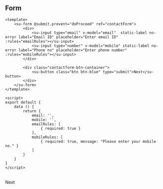 ## Form

```vue
<template>
    <su-form @submit.prevent="doProceed" ref="contactForm">
        <div>
            <su-input type="email" v-model="email"  static-label no-error label="Email ID" placeholder="Enter email ID" :rules="emailRules"></su-input>
            <su-input type="number" v-model="mobile" static-label no-error label="Phone no" placeholder="Enter phone number" :rules="mobileRules"></su-input>
        </div>

        <div class="contactform-btn-container">
            <su-button class="btn btn-blue" type="submit">Next</su-button>
        </div>
    </su-form>
</template>

<script>
export default {
    data () {
        return {
            email: '',
            mobile: '',
            emailRules: [
                { required: true }
            ],
            mobileRules: [
                { required: true, message: "Please enter your mobile no." }
            ]
        }
    }
}
</script>
```
<br>
<su-form @submit.prevent="doProceed" ref="contactForm">
    <div>
        <su-input type="email" v-model="email"  static-label no-error label="Email ID" placeholder="Enter email ID" :rules="emailRules"></su-input>
        <su-input type="number" v-model="mobile" static-label no-error label="Phone no" placeholder="Enter phone number" :rules="mobileRules"></su-input>
    </div>
    <div class="contactform-btn-container">
        <su-button class="button button-blue" type="submit">Next</su-button>
    </div>
</su-form>

<script>
import Vue from 'vue'
export default {
    data () {
        return {
            email: '',
            mobile: '',
            emailRules: [
                { required: true }
            ],
            mobileRules: [
                { required: true, message: "Please enter your mobile no." }
            ]
        }
    },
    methods: {
        doProceed () {
            if (!this.$refs["contactForm"].validate()) {
                return
            }
            let contactDetail = {
                'email': this.email,
                'mobile': this.mobile
            }
        }
    }
}
</script>